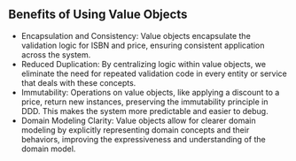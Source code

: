 ## Benefits of Using Value Objects
- Encapsulation and Consistency: Value objects encapsulate the validation logic for ISBN and price, ensuring consistent application across the system.
- Reduced Duplication: By centralizing logic within value objects, we eliminate the need for repeated validation code in every entity or service that deals with these concepts.
- Immutability: Operations on value objects, like applying a discount to a price, return new instances, preserving the immutability principle in DDD. This makes the system more predictable and easier to debug.
- Domain Modeling Clarity: Value objects allow for clearer domain modeling by explicitly representing domain concepts and their behaviors, improving the expressiveness and understanding of the domain model.